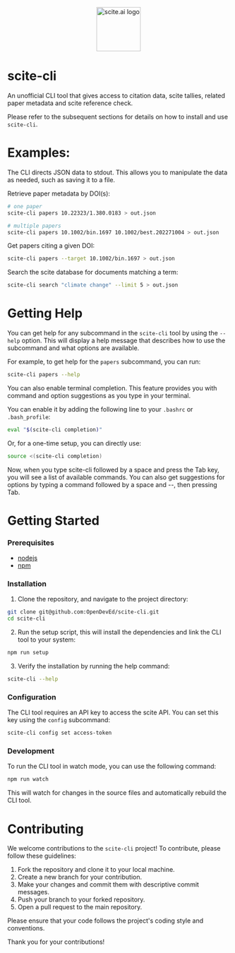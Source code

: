 <p align="center">
  <img title="scite.ai logo" src="https://github.com/OpenDevEd/scite-cli/assets/41545690/4de7595a-8456-463f-919d-6edca3867e0b" height="100px">
</p>

# scite-cli

An unofficial CLI tool that gives access to citation data, scite tallies, related paper metadata and scite reference check.

Please refer to the subsequent sections for details on how to install and use `scite-cli`.

# Examples:

The CLI directs JSON data to stdout. This allows you to manipulate the data as needed, such as saving it to a file.

Retrieve paper metadata by DOI(s):

```bash
# one paper
scite-cli papers 10.22323/1.380.0183 > out.json

# multiple papers
scite-cli papers 10.1002/bin.1697 10.1002/best.202271004 > out.json
```

Get papers citing a given DOI:

```bash
scite-cli papers --target 10.1002/bin.1697 > out.json
```

Search the scite database for documents matching a term:

```bash
scite-cli search "climate change" --limit 5 > out.json
```

# Getting Help

You can get help for any subcommand in the `scite-cli` tool by using the `--help` option.
This will display a help message that describes how to use the subcommand and what options are available.

For example, to get help for the `papers` subcommand, you can run:

```bash
scite-cli papers --help
```

You can also enable terminal completion. This feature provides you with command and option suggestions as you type in your terminal.

You can enable it by adding the following line to your `.bashrc` or `.bash_profile`:

```bash
eval "$(scite-cli completion)"
```

Or, for a one-time setup, you can directly use:

```bash
source <(scite-cli completion)
```

Now, when you type scite-cli followed by a space and press the Tab key, you will see a list of available commands. You can also get suggestions for options by typing a command followed by a space and --, then pressing Tab.

# Getting Started

### Prerequisites

- [nodejs](https://nodejs.org)
- [npm](https://www.npmjs.com/)

### Installation

1) Clone the repository, and navigate to the project directory:

```bash
git clone git@github.com:OpenDevEd/scite-cli.git
cd scite-cli
```

2) Run the setup script, this will install the dependencies and link the CLI tool to your system:

```bash
npm run setup
```

3) Verify the installation by running the help command:

```bash
scite-cli --help
```

### Configuration

The CLI tool requires an API key to access the scite API. You can set this key using the `config` subcommand:

```bash
scite-cli config set access-token
```

### Development

To run the CLI tool in watch mode, you can use the following command:

```bash
npm run watch
```

This will watch for changes in the source files and automatically rebuild the CLI tool.

# Contributing

We welcome contributions to the `scite-cli` project! To contribute, please follow these guidelines:

1. Fork the repository and clone it to your local machine.
2. Create a new branch for your contribution.
3. Make your changes and commit them with descriptive commit messages.
4. Push your branch to your forked repository.
5. Open a pull request to the main repository.

Please ensure that your code follows the project's coding style and conventions.

Thank you for your contributions!
